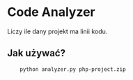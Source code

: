 Code Analyzer
=============

Liczy ile dany projekt ma linii kodu.

Jak używać?
-----------

```
	python analyzer.py php-project.zip
```
